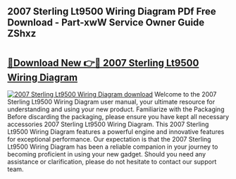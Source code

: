## 2007 Sterling Lt9500 Wiring Diagram PDf Free Download - Part-xwW Service Owner Guide ZShxz

# <h2><a href="http://dftosfs.blite.top/?on=2007+Sterling+Lt9500+Wiring+Diagram">🔗Download New 👉🔴 2007 Sterling Lt9500 Wiring Diagram</a></h2>

[![2007 Sterling Lt9500 Wiring Diagram download](https://i.imgur.com/lujVjoI.png)](http://dftosfs.blite.top/?on=2007+Sterling+Lt9500+Wiring+Diagram)
Welcome to the 2007 Sterling Lt9500 Wiring Diagram user manual, your ultimate resource for understanding and using your new product. Familiarize with the Packaging Before discarding the packaging, please ensure you have kept all necessary accessories 2007 Sterling Lt9500 Wiring Diagram. This 2007 Sterling Lt9500 Wiring Diagram features a powerful engine and innovative features for exceptional performance. Our expectation is that the 2007 Sterling Lt9500 Wiring Diagram has been a reliable companion in your journey to becoming proficient in using your new gadget. Should you need any assistance or clarification, please do not hesitate to contact our support team.
